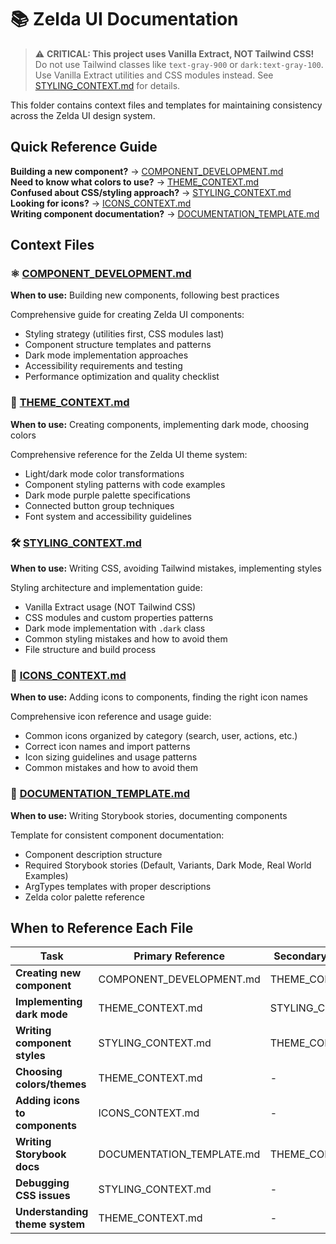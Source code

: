 # 📚 Zelda UI Documentation

> ⚠️ **CRITICAL: This project uses Vanilla Extract, NOT Tailwind CSS!**  
> Do not use Tailwind classes like `text-gray-900` or `dark:text-gray-100`.  
> Use Vanilla Extract utilities and CSS modules instead. See [STYLING_CONTEXT.md](./STYLING_CONTEXT.md) for details.

This folder contains context files and templates for maintaining consistency across the Zelda UI design system.

## Quick Reference Guide

**Building a new component?** → [COMPONENT_DEVELOPMENT.md](./COMPONENT_DEVELOPMENT.md)  
**Need to know what colors to use?** → [THEME_CONTEXT.md](./THEME_CONTEXT.md)  
**Confused about CSS/styling approach?** → [STYLING_CONTEXT.md](./STYLING_CONTEXT.md)  
**Looking for icons?** → [ICONS_CONTEXT.md](./ICONS_CONTEXT.md)  
**Writing component documentation?** → [DOCUMENTATION_TEMPLATE.md](./DOCUMENTATION_TEMPLATE.md)

## Context Files

### ⚛️ [COMPONENT_DEVELOPMENT.md](./COMPONENT_DEVELOPMENT.md)
**When to use:** Building new components, following best practices

Comprehensive guide for creating Zelda UI components:
- Styling strategy (utilities first, CSS modules last)
- Component structure templates and patterns
- Dark mode implementation approaches
- Accessibility requirements and testing
- Performance optimization and quality checklist

### 🎨 [THEME_CONTEXT.md](./THEME_CONTEXT.md)
**When to use:** Creating components, implementing dark mode, choosing colors

Comprehensive reference for the Zelda UI theme system:
- Light/dark mode color transformations
- Component styling patterns with code examples
- Dark mode purple palette specifications
- Connected button group techniques
- Font system and accessibility guidelines

### 🛠️ [STYLING_CONTEXT.md](./STYLING_CONTEXT.md)
**When to use:** Writing CSS, avoiding Tailwind mistakes, implementing styles

Styling architecture and implementation guide:
- Vanilla Extract usage (NOT Tailwind CSS)
- CSS modules and custom properties patterns
- Dark mode implementation with `.dark` class
- Common styling mistakes and how to avoid them
- File structure and build process

### 🎯 [ICONS_CONTEXT.md](./ICONS_CONTEXT.md)
**When to use:** Adding icons to components, finding the right icon names

Comprehensive icon reference and usage guide:
- Common icons organized by category (search, user, actions, etc.)
- Correct icon names and import patterns
- Icon sizing guidelines and usage patterns
- Common mistakes and how to avoid them

### 📝 [DOCUMENTATION_TEMPLATE.md](./DOCUMENTATION_TEMPLATE.md)
**When to use:** Writing Storybook stories, documenting components

Template for consistent component documentation:
- Component description structure
- Required Storybook stories (Default, Variants, Dark Mode, Real World Examples)
- ArgTypes templates with proper descriptions
- Zelda color palette reference

## When to Reference Each File

| Task | Primary Reference | Secondary Reference |
|------|------------------|--------------------|
| **Creating new component** | COMPONENT_DEVELOPMENT.md | THEME_CONTEXT.md |
| **Implementing dark mode** | THEME_CONTEXT.md | STYLING_CONTEXT.md |
| **Writing component styles** | STYLING_CONTEXT.md | THEME_CONTEXT.md |
| **Choosing colors/themes** | THEME_CONTEXT.md | - |
| **Adding icons to components** | ICONS_CONTEXT.md | - |
| **Writing Storybook docs** | DOCUMENTATION_TEMPLATE.md | THEME_CONTEXT.md |
| **Debugging CSS issues** | STYLING_CONTEXT.md | - |
| **Understanding theme system** | THEME_CONTEXT.md | - |